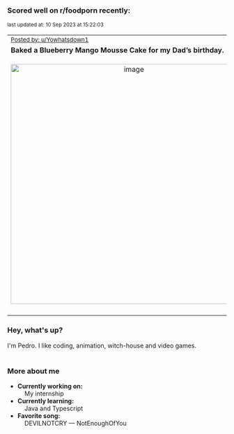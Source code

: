 ### Scored well on r/foodporn recently:

<p align="left"><sub>last updated at: 10 Sep 2023 at 15:22:03</sub></p>

|   |
| --- |
| <sub>[Posted by: u/Yowhatsdown1][source]</sub> |
| **Baked a Blueberry Mango Mousse Cake for my Dad’s birthday.** | 
|<p align="center"> <img alt="image" src="https://i.redd.it/7q3u9mbsmumb1.jpg" width="550" /> </p>|
|   |

### Hey, what's up?

I'm Pedro. I like coding, animation, witch-house and video games.<br><br>

### More about me
- **Currently working on:**  
&nbsp;&nbsp;&nbsp;&nbsp;My internship
- **Currently learning:**  
&nbsp;&nbsp;&nbsp;&nbsp;Java and Typescript
- **Favorite song:**  
&nbsp;&nbsp;&nbsp;&nbsp;DEVILNOTCRY — NotEnoughOfYou<br><br>

  



  
  
  
[linkedin]: https://linkedin.com/in/pedro-h-r-gomes-8a487b14a/
[gmail]: mailto:pilique11@gmail.com
[source]: https://reddit.com/r/FoodPorn/comments/16ci8uj/baked_a_blueberry_mango_mousse_cake_for_my_dads/
[redditAPI]: https://www.reddit.com/dev/api/